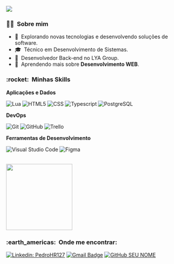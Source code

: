 ![](https://komarev.com/ghpvc/?username=PedroHR127&color=645CBB)

<h3> 👨‍🎓 &nbsp;Sobre mim </h3>

- 🤔 &nbsp;Explorando novas tecnologias e desenvolvendo soluções de software.
- 🎓 &nbsp;Técnico em Desenvolvimento de Sistemas</a>.
- 💼 &nbsp;Desenvolvedor Back-end no LYA Group.</a>
- 🌱 &nbsp;Aprendendo mais sobre **Desenvolvimento WEB**.

<h3> :rocket: &nbsp;Minhas Skills </h3>

**Aplicações e Dados**

  ![Lua](https://img.shields.io/badge/-Lua-333333?style=flat&logo=lua&logoColor=1572B6)
  ![HTML5](https://img.shields.io/badge/-HTML5-333333?style=flat&logo=HTML5)
  ![CSS](https://img.shields.io/badge/-CSS-333333?style=flat&logo=CSS3&logoColor=1572B6)
  ![Typescript](https://img.shields.io/badge/-Typescript-333333?style=flat&logo=Typescript)
  ![PostgreSQL](https://img.shields.io/badge/-PostgreSQL-333333?style=flat&logo=postgresql)

**DevOps**

  ![Git](https://img.shields.io/badge/-Git-333333?style=flat&logo=git)
  ![GitHub](https://img.shields.io/badge/-GitHub-333333?style=flat&logo=github)
  ![Trello](https://img.shields.io/badge/-Trello-333333?style=flat&logo=trello&logoColor=1572B6)

**Ferramentas de Desenvolvimento**

  ![Visual Studio Code](https://img.shields.io/badge/-Visual%20Studio%20Code-333333?style=flat&logo=visual-studio-code&logoColor=007ACC)
  ![Figma](https://img.shields.io/badge/-Figma-333333?style=flat&logo=figma&logoColor=007ACC)

<br/>

<a href="https://github.com/PedroHR127">
  <img height="180em" src="https://github-readme-stats.vercel.app/api?username=PedroHR127&theme=tokyonight&show_icons=true" />
</a>

<br/>

<h3> :earth_americas: &nbsp;Onde me encontrar: </h3> 

[![Linkedin: PedroHR127](https://img.shields.io/badge/-PedroHR127-blue?style=flat-square&logo=Linkedin&logoColor=white&link=linkedin.com/in/pedrohr127)](linkedin.com/in/pedrohr127)
[![Gmail Badge](https://img.shields.io/badge/-henriquepedroreis127@gmail.com-006bed?style=flat-square&logo=Gmail&logoColor=white&link=mailto:henriquepedroreis127@gmail.com)](mailto:henriquepedroreis127@gmail.com)
[![GitHub SEU NOME]( https://img.shields.io/github/followers/PedroHR127?label=follow&style=social)]([LINK-DO-SEU-GITHUB](https://github.com/PedroHR127))
